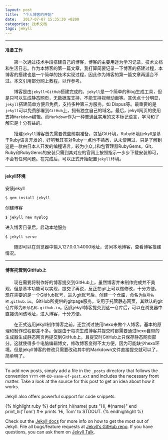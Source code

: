 ```yaml
---
layout: post
title:  "个人博客的开始"
date:   2017-07-07 15:35:30 +0200
categories: 技术文档
tags: jekyll
---
```

---
#### 准备工作

　　第一次通过技术手段搭建自己的博客，博客的主要用途为学习记录，技术文档和生活日志。作为本博客的第一篇文章，我打算简要记录一下博客的搭建过程，本博客的搭建也是一个简单的技术实现过程，因此作为博客的第一篇文章再适合不过。本文引用部分网上教程，以作参考。    


　　博客是由`jekyll+GitHub`搭建完成的。`jekyll`是一个简单的Blog生成工具，但是只可以生成静态网页，无数据库支持，不能支持视频动画等。其优点十分明显，`jekyll`搭建简单方便且免费，支持多种第三方服务，如 Dispus等。最重要的是`jekyll`可以免费部署到`GitHub`上，拥有独立自己的域名。最后，jekyll网页的使用支持`Markdown`编辑。而`Markdown`作为一种普通且实用的文本标记语言，学习和了解它是十分有益的。


　　搭建`jekyll`博客首先需要做些前期准备，包括Git环境，Ruby环境(jekyll是基于Ruby语言开发的，好吧我其实对Ruby一点也不熟悉，从未使用过，只是了解到这是一款由日本人开发的编程语言，较为小众。)和包管理器RubyGems。Git，Ruby和RubyGems的安装只需到其对应的官网上按照指示一步步下载安装即可，不会有任何问题。在完成后，可以正式开始配置`jekyll`环境。   

---
#### jekyll环境

安装jekyll
```
$ gem install jekyll
```
创建博客
```
$ jekyll new myBlog
```
进入博客目录后，启动本地服务
```
$ jekyll serve
```
　　随即可以在浏览器中输入127.0.0.1:4000地址，访问本地博客，查看博客搭建情况。

---
#### 博客托管到GitHub上

　　现在需要将制作好的博客提交到GitHub上，虽然博客并未制作完成并不美观，但是基本功能可以实现，提交了再说，反正在git上可以做修改，十分方便。现在需要的是一个GitHub账号，进入git账号后，创建一个仓库，命名为`账号名称.github.io`。GitHub所提供的gitpage服务，专用于托管静态网页，其默认的git仓库即为`账号名称.github.io`。因此jekyll博客提交到这一仓库后，可以在浏览器中直接访问该地址，进入博客，十分方便。

　　在正式选用jekyll制作博客之前，还尝试过使用hexo来做个人博客。基本的原理和制作过程都差不多。但是由于每次生成博客并提交时都需要通过hexo自带的生成器生成静态网页再提交到GitHub上，且提交时GitHub上只保存静态网页部分。这就使得多个电脑编辑博文，修改博客变得不太方便，因为可能缺少hexo环境。但是jekyll博客的修改只需要改动其中的Markdown文件直接提交就可以了，简单明了。

---




To add new posts, simply add a file in the `_posts` directory that follows the convention `YYYY-MM-DD-name-of-post.ext` and includes the necessary front matter. Take a look at the source for this post to get an idea about how it works.

Jekyll also offers powerful support for code snippets:

{% highlight ruby %}
def print_hi(name)
  puts "Hi, #{name}"
end
print_hi('Tom')
#=> prints 'Hi, Tom' to STDOUT.
{% endhighlight %}

Check out the [Jekyll docs][jekyll-docs] for more info on how to get the most out of Jekyll. File all bugs/feature requests at [Jekyll’s GitHub repo][jekyll-gh]. If you have questions, you can ask them on [Jekyll Talk][jekyll-talk].

[jekyll-docs]: http://jekyllrb.com/docs/home
[jekyll-gh]:   https://github.com/jekyll/jekyll
[jekyll-talk]: https://talk.jekyllrb.com/
